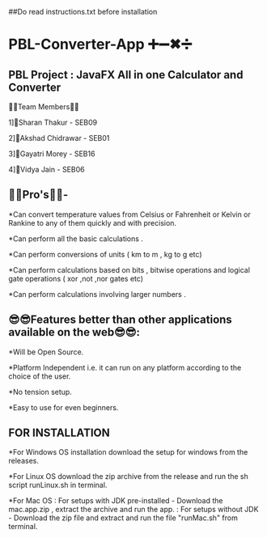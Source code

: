 ##Do read instructions.txt before installation

# PBL-Converter-App  ➕➖✖➗
## PBL Project : JavaFX All in one Calculator and Converter


👦👧Team Members👦👧

1]👦Sharan Thakur - SEB09  

2]👦Akshad Chidrawar - SEB01

3]👧Gayatri Morey - SEB16

4]👧Vidya Jain - SEB06



## 💯💯Pro's💯💯- 


*Can convert temperature values from Celsius or Fahrenheit or Kelvin or Rankine to any of them quickly and with precision.

*Can perform all the basic calculations .

*Can perform conversions of units ( km to m , kg to g etc)

*Can perform calculations based on bits , bitwise operations and logical gate operations ( xor ,not ,nor gates etc)

*Can perform calculations involving larger numbers . 


## 😎😎Features better than other applications available on the web😎😎:

*Will be Open Source.

*Platform Independent i.e. it can run on any platform according to the choice of the user.

*No tension setup.

*Easy to use for even beginners.


## FOR INSTALLATION

*For Windows OS installation download the setup for windows from the releases.

*For Linux OS download the zip archive from the release and run the sh script runLinux.sh in terminal.

*For Mac OS : For setups with JDK pre-installed - Download the mac.app.zip , extract the archive and run the app.
            : For setups without JDK - Download the zip file and extract and run the file "runMac.sh" from terminal.

